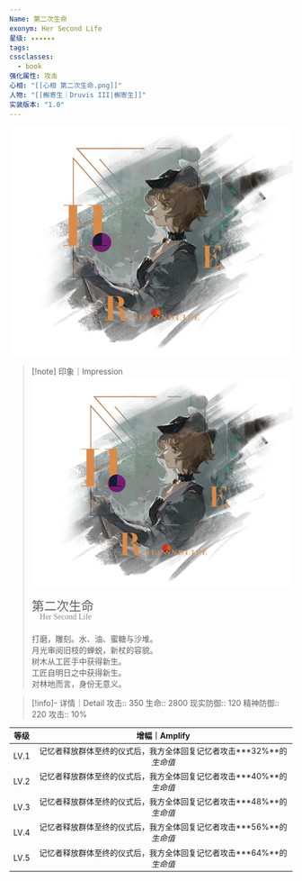```yaml
---
Name: 第二次生命
exonym: Her Second Life
星级: ✦✦✦✦✦✦
tags: 
cssclasses:
  - book
强化属性: 攻击
心相: "[[心相 第二次生命.png]]"
人物: "[[槲寄生｜Druvis III|槲寄生]]"
实装版本: "1.0"
---
```

![cover](assets/第二次生命｜Her%20Second%20Life.assets/心相%20第二次生命.png)

> [!note] 印象｜Impression
> ![心相 第二次生命|inlL|300](assets/第二次生命｜Her%20Second%20Life.assets/心相%20第二次生命.png)
> <p style="font-family: '家族宋', sans-serif; font-size: 22px; line-height: 0.75; text-indent: 0;">第二次生命<br><span style="font-family: serif; font-size: 14px; color: #888888;">　Her Second Life</span></p>
> 
> 打磨，雕刻。水、油、蜜糖与沙堆。  
> 月光审阅旧枝的蝉蜕，新杖的容貌。  
> 树木从工匠手中获得新生。  
> 工匠自明日之中获得新生。  
> 对林地而言，身份无意义。

> [!info]- 详情｜Detail
> 攻击:: 350
> 生命:: 2800
> 现实防御:: 120
> 精神防御:: 220
> 攻击:: 10%

| 等级 |                        增幅｜Amplify                         |
| :--: | :----------------------------------------------------------: |
| LV.1 | 记忆者释放群体至终的仪式后，我方全体回复记忆者攻击**\*32%**的*生命值* |
| LV.2 | 记忆者释放群体至终的仪式后，我方全体回复记忆者攻击**\*40%**的*生命值* |
| LV.3 | 记忆者释放群体至终的仪式后，我方全体回复记忆者攻击**\*48%**的*生命值* |
| LV.4 | 记忆者释放群体至终的仪式后，我方全体回复记忆者攻击**\*56%**的*生命值* |
| LV.5 | 记忆者释放群体至终的仪式后，我方全体回复记忆者攻击**\*64%**的*生命值* |
